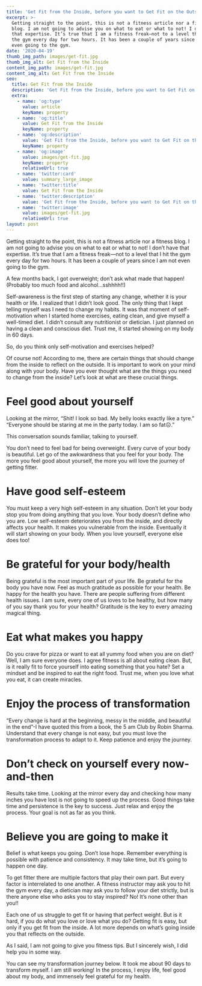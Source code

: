 ```yaml
---
title: 'Get Fit from the Inside, before you want to Get Fit on the Outside'
excerpt: >-
  Getting straight to the point, this is not a fitness article nor a fitness
  blog. I am not going to advise you on what to eat or what to not! I don’t have
  that expertise. It’s true that I am a fitness freak—not to a level that I hit
  the gym every day for two hours. It has been a couple of years since I am not
  even going to the gym.
date: '2020-04-19'
thumb_img_path: images/get-fit.jpg
thumb_img_alt: Get Fit from the Inside
content_img_path: images/get-fit.jpg
content_img_alt: Get Fit from the Inside
seo:
  title: Get Fit from the Inside
  description: 'Get Fit from the Inside, before you want to Get Fit on the Outside'
  extra:
    - name: 'og:type'
      value: article
      keyName: property
    - name: 'og:title'
      value: Get Fit from the Inside
      keyName: property
    - name: 'og:description'
      value: 'Get Fit from the Inside, before you want to Get Fit on the Outside'
      keyName: property
    - name: 'og:image'
      value: images/get-fit.jpg
      keyName: property
      relativeUrl: true
    - name: 'twitter:card'
      value: summary_large_image
    - name: 'twitter:title'
      value: Get Fit from the Inside
    - name: 'twitter:description'
      value: 'Get Fit from the Inside, before you want to Get Fit on the Outside'
    - name: 'twitter:image'
      value: images/get-fit.jpg
      relativeUrl: true
layout: post
---
```

Getting straight to the point, this is not a fitness article nor a fitness blog. I am not going to advise you on what to eat or what to not! I don’t have that expertise. It’s true that I am a fitness freak—not to a level that I hit the gym every day for two hours. It has been a couple of years since I am not even going to the gym.

A few months back, I got overweight; don’t ask what made that happen! (Probably too much food and alcohol…sshhhh!!)

Self-awareness is the first step of starting any change, whether it is your health or life. I realized that I didn’t look good. The only thing that I kept telling myself was I need to change my habits. It was that moment of self-motivation when I started home exercises, eating clean, and give myself a well-timed diet. I didn’t consult any nutritionist or dietician. I just planned on having a clean and conscious diet. Trust me, it started showing on my body in 60 days.

So, do you think only self-motivation and exercises helped?

Of course not! According to me, there are certain things that should change from the inside to reflect on the outside. It is important to work on your mind along with your body. Have you ever thought what are the things you need to change from the inside? Let’s look at what are these crucial things.

# Feel good about yourself
Looking at the mirror,
“Shit! I look so bad. My belly looks exactly like a tyre.”
“Everyone should be staring at me in the party today. I am so fat☹.”

This conversation sounds familiar, talking to yourself.

You don’t need to feel bad for being overweight. Every curve of your body is beautiful. Let go of the awkwardness that you feel for your body. The more you feel good about yourself, the more you will love the journey of getting fitter.

# Have good self-esteem
You must keep a very high self-esteem in any situation. Don’t let your body stop you from doing anything that you love. Your body doesn’t define who you are. Low self-esteem deteriorates you from the inside, and directly affects your health. It makes you vulnerable from the inside. Eventually it will start showing on your body. When you love yourself, everyone else does too!

# Be grateful for your body/health
Being grateful is the most important part of your life. Be grateful for the body you have now. Feel as much gratitude as possible for your health. Be happy for the health you have. There are people suffering from different health issues. I am sure, every one of us loves to be healthy, but how many of you say thank you for your health? Gratitude is the key to every amazing magical thing.

# Eat what makes you happy
Do you crave for pizza or want to eat all yummy food when you are on diet? Well, I am sure everyone does. I agree fitness is all about eating clean. But, is it really fit to force yourself into eating something that you hate? Set a mindset and be inspired to eat the right food. Trust me, when you love what you eat, it can create miracles.

# Enjoy the process of transformation 
“Every change is hard at the beginning, messy in the middle, and beautiful in the end”-I have quoted this from a book, the 5 am Club by Robin Sharma. Understand that every change is not easy, but you must love the transformation process to adapt to it. Keep patience and enjoy the journey.

# Don’t check on yourself every now-and-then
Results take time. Looking at the mirror every day and checking how many inches you have lost is not going to speed up the process. Good things take time and persistence is the key to success. Just relax and enjoy the process. Your goal is not as far as you think.

# Believe you are going to make it
Belief is what keeps you going. Don’t lose hope. Remember everything is possible with patience and consistency. It may take time, but it’s going to happen one day.

To get fitter there are multiple factors that play their own part. But every factor is interrelated to one another. A fitness instructor may ask you to hit the gym every day, a dietician may ask you to follow your diet strictly, but is there anyone else who asks you to stay inspired? No! It’s none other than you!!

Each one of us struggle to get fit or having that perfect weight. But is it hard, if you do what you love or love what you do? Getting fit is easy, but only if you get fit from the inside. A lot more depends on what’s going inside you that reflects on the outside.

As I said, I am not going to give you fitness tips. But I sincerely wish, I did help you in some way.

You can see my transformation journey below. It took me about 90 days to transform myself. I am still working! In the process, I enjoy life, feel good about my body, and immensely feel grateful for my health.